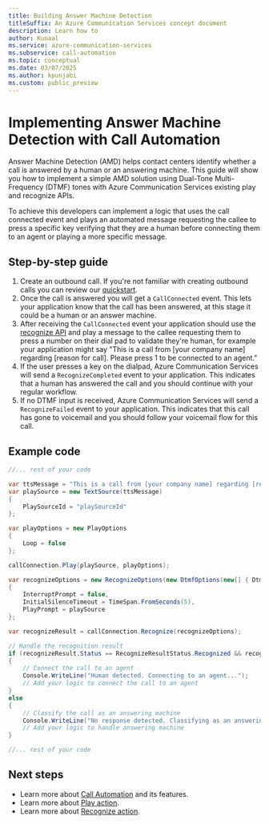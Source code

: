 ```yaml
---
title: Building Answer Machine Detection
titleSuffix: An Azure Communication Services concept document
description: Learn how to 
author: Kunaal
ms.service: azure-communication-services
ms.subservice: call-automation
ms.topic: conceptual
ms.date: 03/07/2025
ms.author: kpunjabi
ms.custom: public_preview
---
```


# Implementing Answer Machine Detection with Call Automation

Answer Machine Detection (AMD) helps contact centers identify whether a call is answered by a human or an answering machine. This guide will show you how to implement a simple AMD solution using Dual-Tone Multi-Frequency (DTMF) tones with Azure Communication Services existing play and recognize APIs.

To achieve this developers can implement a logic that uses the call connected event and plays an automated message requesting the callee to press a specific key verifying that they are a human before connecting them to an agent or playing a more specific message. 

## Step-by-step guide 
1. Create an outbound call. If you're not familiar with creating outbound calls you can review our [quickstart](../../quickstarts/call-automation/quickstart-make-an-outbound-call.md).
2. Once the call is answered you will get a `CallConnected` event. This lets your application know that the call has been answered, at this stage it could be a human or an answer machine.
3. After receiving the `CallConnected` event your application should use the [recognize API](./recognize-action.md) and play a message to the callee requesting them to press a number on their dial pad to validate they're human, for example your application might say "This is a call from [your company name] regarding [reason for call]. Please press 1 to be connected to an agent."
4. If the user presses a key on the dialpad, Azure Communication Services will send a `RecognizeCompleted` event to your application. This indicates that a human has answered the call and you should continue with your regular workflow.
5. If no DTMF input is received, Azure Communication Services will send a `RecognizeFailed` event to your application. This indicates that this call has gone to voicemail and you should follow your voicemail flow for this call.

## Example code 

```csharp
//... rest of your code

var ttsMessage = "This is a call from [your company name] regarding [reason for call]. Please press 1 to be connected to an agent.";
var playSource = new TextSource(ttsMessage)
{
    PlaySourceId = "playSourceId"
};

var playOptions = new PlayOptions
{
    Loop = false
};

callConnection.Play(playSource, playOptions);

var recognizeOptions = new RecognizeOptions(new DtmfOptions(new[] { DtmfTone.One }))
{
    InterruptPrompt = false,
    InitialSilenceTimeout = TimeSpan.FromSeconds(5),
    PlayPrompt = playSource
};

var recognizeResult = callConnection.Recognize(recognizeOptions);

// Handle the recognition result
if (recognizeResult.Status == RecognizeResultStatus.Recognized && recognizeResult.RecognizedTone == DtmfTone.One)
{
    // Connect the call to an agent
    Console.WriteLine("Human detected. Connecting to an agent...");
    // Add your logic to connect the call to an agent
}
else
{
    // Classify the call as an answering machine
    Console.WriteLine("No response detected. Classifying as an answering machine...");
    // Add your logic to handle answering machine
}

//... rest of your code
```

## Next steps
- Learn more about [Call Automation](../../concepts/call-automation/call-automation.md) and its features. 
- Learn more about [Play action](../../concepts/call-automation/play-action.md).
- Learn more about [Recognize action](../../concepts/call-automation/recognize-action.md).
